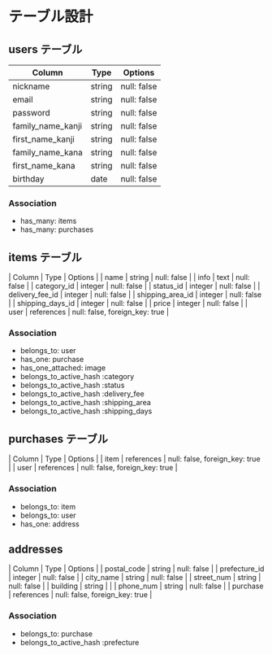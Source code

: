 # テーブル設計
## users テーブル
| Column            | Type   | Options     |
| ----------------- | ------ | ----------- |
| nickname          | string | null: false |
| email             | string | null: false |
| password          | string | null: false |
| family_name_kanji | string | null: false |
| first_name_kanji  | string | null: false |
| family_name_kana  | string | null: false |
| first_name_kana   | string | null: false |
| birthday          | date   | null: false |

### Association
* has_many: items
* has_many: purchases

## items テーブル
| Column           | Type       | Options                        |
| name             | string     | null: false                    |
| info             | text       | null: false                    |
| category_id      | integer    | null: false                    |
| status_id        | integer    | null: false                    |
| delivery_fee_id  | integer    | null: false                    |
| shipping_area_id | integer    | null: false                    |
| shipping_days_id | integer    | null: false                    |
| price            | integer    | null: false                    |
| user             | references | null: false, foreign_key: true |

### Association
* belongs_to: user
* has_one: purchase
* has_one_attached: image
* belongs_to_active_hash :category
* belongs_to_active_hash :status
* belongs_to_active_hash :delivery_fee
* belongs_to_active_hash :shipping_area
* belongs_to_active_hash :shipping_days

## purchases テーブル
| Column | Type       | Options                        |
| item   | references | null: false, foreign_key: true |
| user   | references | null: false, foreign_key: true |

### Association
* belongs_to: item
* belongs_to: user
* has_one: address

## addresses
| Column         | Type       | Options                        |
| postal_code    | string     | null: false                    |
| prefecture_id  | integer    | null: false                    |
| city_name      | string     | null: false                    |
| street_num     | string     | null: false                    |
| building       | string     |                                |
| phone_num      | string     | null: false                    |
| purchase       | references | null: false, foreign_key: true |

### Association
* belongs_to: purchase
* belongs_to_active_hash :prefecture

